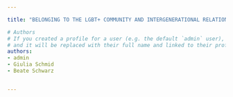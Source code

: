 ```yaml
---

title: "BELONGING TO THE LGBT+ COMMUNITY AND INTERGENERATIONAL RELATIONS: THE ROLE OF FILIAL OBLIGATIONS"

# Authors
# If you created a profile for a user (e.g. the default `admin` user), write the username (folder name) here 
# and it will be replaced with their full name and linked to their profile.
authors:
- admin
- Giulia Schmid
- Beate Schwarz


---
```

